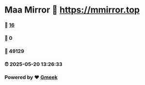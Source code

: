 # Maa Mirror :link: https://mmirror.top 
### :page_facing_up: [16](https://mmirror.top/tag.html) 
### :speech_balloon: 0 
### :hibiscus: 49129 
### :alarm_clock: 2025-05-20 13:26:33 
### Powered by :heart: [Gmeek](https://github.com/Meekdai/Gmeek)
